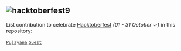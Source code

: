 ## <img alt="hacktoberfest9" src="https://github.com/pujayana/pujayana/blob/main/assets/hacktoberfest9/virtual-background-hacktoberfest9.png">
List contribution to celebrate [Hacktoberfest](https://hacktoberfest.com "Hacktoberfest") _(01 - 31 October ✓)_ in this repository:

[`Pujayana`](https://github.com/pujayana "Pujayana Github")
[`Guest`](https://github.com/ "Guest Github")